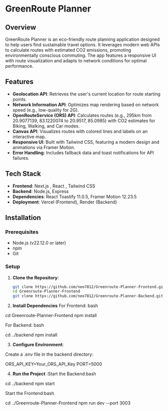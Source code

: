 # GreenRoute Planner

## Overview
GreenRoute Planner is an eco-friendly route planning application designed to help users find sustainable travel options. It leverages modern web APIs to calculate routes with estimated CO2 emissions, promoting environmentally conscious commuting. The app features a responsive UI with route visualization and adapts to network conditions for optimal performance.


## Features
- **Geolocation API**: Retrieves the user's current location for route starting points.
- **Network Information API**: Optimizes map rendering based on network speed (e.g., low-quality for 2G).
- **OpenRouteService (ORS) API**: Calculates routes (e.g., 295km from 20.9077139, 83.1220074 to 20.9517, 85.0985) with CO2 estimates for Biking, Walking, and Car modes.
- **Canvas API**: Visualizes routes with colored lines and labels on an interactive map.
- **Responsive UI**: Built with Tailwind CSS, featuring a modern design and animations via Framer Motion.
- **Error Handling**: Includes fallback data and toast notifications for API failures.

## Tech Stack
- **Frontend**: Next.js , React , Tailwind CSS 
- **Backend**: Node.js, Express
- **Dependencies**: React Toastify 11.0.5, Framer Motion 12.23.5
- **Deployment**: Vercel (Frontend), Render (Backend)

## Installation

### Prerequisites
- Node.js (v22.12.0 or later)
- npm 
- Git

### Setup
1. **Clone the Repository**:
   ```bash
   git clone https://github.com/neo7812/Greenroute-Planner-Frontend.git
   cd Greenroute-Planner-Frontend
   git clone https://github.com/neo7812/Greenroute-Planner-Backend.git ../backend

   
2.  **Install Dependencies**
   For Frontend:
   bash

   cd Greenroute-Planner-Frontend
  npm install

  For Backend:
  bash

  cd ../backend
  npm install  
  
3. **Configure Environment**:

Create a .env file in the backend directory:

ORS_API_KEY=Your_ORS_API_Key
PORT=5000


4. **Run the Project**
:Start the Backend:bash

cd ../backend
npm start

Start the Frontend:bash

cd ../Greenroute-Planner-Frontend
npm run dev --port 3003


